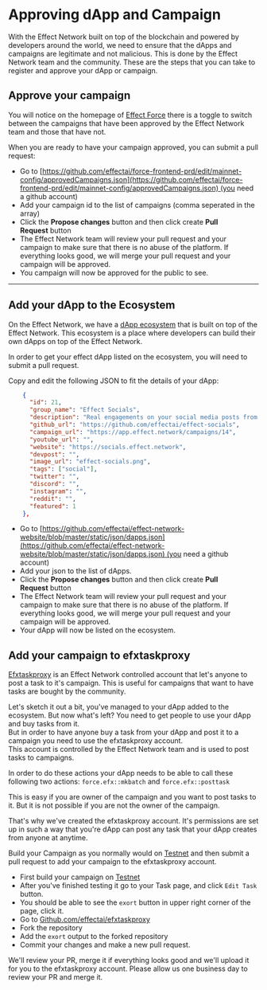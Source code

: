# Approving dApp and Campaign

With the Effect Network built on top of the blockchain and powered by developers around the world, we need to ensure that the dApps and campaigns are legitimate and not malicious. This is done by the Effect Network team and the community. These are the steps that you can take to register and approve your dApp or campaign.

## Approve your campaign

You will notice on the homepage of [Effect Force](http://app.effect.network) there is a toggle to switch between the campaigns that have been approved by the Effect Network team and those that have not. 

When you are ready to have your campaign approved, you can submit a pull request:

- Go to [https://github.com/effectai/force-frontend-prd/edit/mainnet-config/approvedCampaigns.json](https://github.com/effectai/force-frontend-prd/edit/mainnet-config/approvedCampaigns.json) (you need a github account)
- Add your campaign id to the list of campaigns (comma seperated in the array)
- Click the **Propose changes** button and then click create **Pull Request** button
- The Effect Network team will review your pull request and your campaign to make sure that there is no abuse of the platform. If everything looks good, we will merge your pull request and your campaign will be approved.
- You campaign will now be approved for the public to see.

---

## Add your dApp to the Ecosystem

On the Effect Network, we have a [dApp ecosystem](https://effect.network/ecosystem) that is built on top of the Effect Network. This ecosystem is a place where developers can build their own dApps on top of the Effect Network.

In order to get your effect dApp listed on the ecosystem, you will need to submit a pull request.

Copy and edit the following JSON to fit the details of your dApp:

```json
    {
      "id": 21,
      "group_name": "Effect Socials",
      "description": "Real engagements on your social media posts from genuine fans. The most effective way to have the social media algorithms work for you is to increase your engagement rate. Quality engagement is rewarded 80% more than anything else.",
      "github_url": "https://github.com/effectai/effect-socials",
      "campaign_url": "https://app.effect.network/campaigns/14",
      "youtube_url": "",
      "website": "https://socials.effect.network",
      "devpost": "",
      "image_url": "effect-socials.png",
      "tags": ["social"],
      "twitter": "",
      "discord": "",
      "instagram": "",
      "reddit": "",
      "featured": 1
    },
```

- Go to [https://github.com/effectai/effect-network-website/blob/master/static/json/dapps.json](https://github.com/effectai/effect-network-website/blob/master/static/json/dapps.json) (you need a github account)
- Add your json to the list of dApps.
- Click the **Propose changes** button and then click create **Pull Request** button
- The Effect Network team will review your pull request and your campaign to make sure that there is no abuse of the platform. If everything looks good, we will merge your pull request and your campaign will be approved.
- Your dApp will now be listed on the ecosystem.



## Add your campaign to efxtaskproxy

[Efxtaskproxy](https://app.effect.network/profile/efxtaskproxy) is an Effect Network controlled account that let's anyone to post a task to it's campaign. This is useful for campaigns that want to have tasks are bought by the community.

Let's sketch it out a bit, you've managed to your dApp added to the ecosystem. But now what's left? You need to get people to use your dApp and buy tasks from it.  
But in order to have anyone buy a task from your dApp and post it to a campaign you need to use the efxtaskproxy account.  
This account is controlled by the Effect Network team and is used to post tasks to campaigns.  

In order to do these actions your dApp needs to be able to call these following two actions: `force.efx::mkbatch` and `force.efx::posttask`

This is easy if you are owner of the campaign and you want to post tasks to it. But it is not possible if you are not the owner of the campaign.

That's why we've created the efxtaskproxy account. It's permissions are set up in such a way that you're dApp can post any task that your dApp creates from anyone at anytime.

Build your Campaign as you normally would on [Testnet](https://testnet.effect.network) and then submit a pull request to add your campaign to the efxtaskproxy account.

- First build your campaign on [Testnet](https://testnet.effect.network)
- After you've finished testing it go to your Task page, and click `Edit Task` button.
- You should be able to see the `exort` button in upper right corner of the page, click it.
- Go to [Github.com/effectai/efxtaskproxy](https://github.com/effectai/efxtaskproxy)
- Fork the repository
- Add the `exort` output to the forked repository
- Commit your changes and make a new pull request.

We'll review your PR, merge it if everything looks good and we'll upload it for you to the efxtaskproxy account.
Please allow us one business day to review your PR and merge it.
